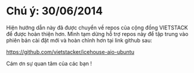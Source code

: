 # Chú ý: 30/06/2014

Hiện hướng dẫn này đã được chuyển về repos của cộng đồng VIETSTACK để được hoàn thiện hơn. Mình tạm dừng hỗ trợ repos này để tập trung vào phiên bản cài đặt mới và hoàn chỉnh hơn tại link github sau:

https://github.com/vietstacker/icehouse-aio-ubuntu

Cám ơn sự quan tâm của các bạn !



<!--
## [Hướng dẫn sử dụng OpenStack AIO](hd-sudung-openstack-icehouse-aio.rst)
-->



<!--
# Hướng dẫn cài đặt bằng script OpenStack Icehouse AIO

**MỤC LỤC** 
được tạo bằng [DocToc](http://doctoc.herokuapp.com/)

- [Hướng dẫn cài đặt bằng script OpenStack Icehouse AIO](#user-content-h%C6%B0%E1%BB%9Bng-d%E1%BA%ABn-c%C3%A0i-%C4%91%E1%BA%B7t-b%E1%BA%B1ng-script-openstack-icehouse-aio)
- [I. Thông tin LAB](#user-content-i-th%C3%B4ng-tin-lab)
- [II. Các bước cài đặt](#user-content-ii-c%C3%A1c-b%C6%B0%E1%BB%9Bc-c%C3%A0i-%C4%91%E1%BA%B7t)
	- [1. Cài đặt Ubuntu 12.04 trong Vmware Workstation](#user-content-1-c%C3%A0i-%C4%91%E1%BA%B7t-ubuntu-1204-trong-vmware-workstation)
	- [2. Thực hiện các script](#user-content-2-th%E1%BB%B1c-hi%E1%BB%87n-c%C3%A1c-script)
		- [2.0 Update hệ thống và cài đặt các gói bổ trợ](#user-content-20-update-h%E1%BB%87-th%E1%BB%91ng-v%C3%A0-c%C3%A0i-%C4%91%E1%BA%B7t-c%C3%A1c-g%C3%B3i-b%E1%BB%95-tr%E1%BB%A3)
		- [2.1 Cài đặt MYSQL và tạo DB cho các thành phần](#user-content-21-c%C3%A0i-%C4%91%E1%BA%B7t-mysql-v%C3%A0-t%E1%BA%A1o-db-cho-c%C3%A1c-th%C3%A0nh-ph%E1%BA%A7n)
		- [2.2 Cài đặt KEYSTONE](#user-content-22-c%C3%A0i-%C4%91%E1%BA%B7t-keystone)
		- [2.3 Khai báo user, role, tenant, endpoint](#user-content-23-khai-b%C3%A1o-user-role-tenant-endpoint)
		- [2.4 Cài đặt GLANCE](#user-content-24-c%C3%A0i-%C4%91%E1%BA%B7t-glance)
		- [2.5 Cài đặt NOVA và kiểm tra hoạt động](#user-content-25-c%C3%A0i-%C4%91%E1%BA%B7t-nova-v%C3%A0-ki%E1%BB%83m-tra-ho%E1%BA%A1t-%C4%91%E1%BB%99ng)
		- [2.6 Cài đặt CINDER](#user-content-26-c%C3%A0i-%C4%91%E1%BA%B7t-cinder)
		- [2.7 Cài đặt OpenvSwich, cấu hình br-int, br-ex](#user-content-27-c%C3%A0i-%C4%91%E1%BA%B7t-openvswich-c%E1%BA%A5u-h%C3%ACnh-br-int-br-ex)
		- [2.8 Cài đặt NEUTRON](#user-content-28-c%C3%A0i-%C4%91%E1%BA%B7t-neutron)
		- [2.9 Cài đặt HORIZON](#user-content-29-c%C3%A0i-%C4%91%E1%BA%B7t-horizon)
		- [2.10 Tạo các subnet, router cho tenant](#user-content-210-t%E1%BA%A1o-c%C3%A1c-subnet-router-cho-tenant)
- [III. Chuyển qua hướng dẫn sử dụng dashboard (horizon)](#user-content-iii-chuy%E1%BB%83n-qua-h%C6%B0%E1%BB%9Bng-d%E1%BA%ABn-s%E1%BB%AD-d%E1%BB%A5ng-dashboard-horizon)

# I. Thông tin LAB
- Cài đặt OpenStack Icehouse trên Ubuntu 12.04, môi trường giả lập vmware-workstation
- Các thành phần cài đặt trong OpenStack: Keystone, Glance, Nova (sử dụng KVM), Neutron, Horizon
- Neutron sử dụng plugin ML2, GRE và use case cho mô hình mạng là per-teanant per-router
- Máy ảo sử dụng 2 Nics. Eth0 dành cho Extenal, API, MGNT. Eth1 dành cho Internal.

# II. Các bước cài đặt
## 1. Cài đặt Ubuntu 12.04 trong Vmware Workstation

Thiết lập cấu hình cho Ubuntu Server 12.04 trong VMware Workstation hoặc máy vật lý như sau

- RAM 4GB
- 1st HDD (sda) 60GB cài đặt Ubuntu server 12.04-4
- 2nd HDD (sdb) Làm volume cho CINDER
- 3rd HDD (sdc) Dùng cho cấu hình SWIFT
- NIC 1st : External - dùng chế độ bridge - Dải IP 192.168.1.0/24 - Gateway 192.168.1.1
- NIC 2nd : Inetnal VM - dùng chế độ vmnet4 (cần setup trong vmware workstation trước khi cài Ubuntu - dải IP  192.168.10.0/24

| NIC 	       | IP ADDRESS     |  SUBNET MASK  | GATEWAY       | DNS     |                   Note               |
| -------------|----------------|---------------|---------------|-------  |--------------------------------------| 
| NIC 1 (eth0) | 192.168.1.xxx  | 255.255.255.0 | 192.168.1.1   | 8.8.8.8 | Bridge trong VMware Workstation      |
| NIC 2 (eth1) | 192.168.10.xxx | 255.255.255.0 |    NULL       |   NULL  | Dùng VMnet4 trong Vmware Workstation |

- Mật khẩu cho tất cả các dịch vụ là Welcome123
- Cài đặt với quyền root

- Ảnh thiết lập cấu hình cho Ubuntu server

<img src=http://i.imgur.com/NpiF3HF.png width="60%" height="60%" border="1">

- Ảnh thiết lập network cho vmware workstation 

<img src=http://i.imgur.com/pNg16qO.png width="60%" height="60%" border="1">


## 2. Thực hiện các script

Thực hiện tải gói gile và phân quyền cho các file sau khi tải từ github về:

    apt-get install git -y
    git clone https://github.com/congto/icehouse-allinone.git
    cd icehouse-allinone
    chmod +x *.sh

### 2.0 Update hệ thống và cài đặt các gói bổ trợ

Thiết lập tên, khai báo file hosts, cấu hình ip address cho các NICs:

    bash 0-icehouse-aio-prepare.sh
   
Sau khi thực hiện script trên xong, hệ thống sẽ khởi động lại. Lúc này bạn đăng nhập vào hệ thống và di chuyển vào thưc mục icehouse-allinone bằng lệnh:

    cd icehouse-allinone

### 2.1 Cài đặt MYSQL và tạo DB cho các thành phần

Cài đặt MYSQL, tạo DB cho Keystone, Glance, Nova, Neutron:

    bash 1-icehouse-aio-install-mysql.sh

### 2.2 Cài đặt KEYSTONE 

Cài đặt và cấu hình file keystone.conf:

    bash 2-icehouse-aio-install-keystone.sh

### 2.3 Khai báo user, role, tenant, endpoint

Thực thi biến môi trường :

    eth0_address=`/sbin/ifconfig eth0 | awk '/inet addr/ {print $2}' | cut -f2 -d ":" `
    MASTER=$eth0_address
    TOKEN_PASS=Welcome123
    export OS_SERVICE_TOKEN=$TOKEN_PASS
    export OS_SERVICE_ENDPOINT=http://$MASTER:35357/v2.0

Khai báo user, role, teant và endpoint cho các service trong OpenStack:

    bash 3-icehouse-aio-creatusetenant.sh

Chạy lệnh để hủy biến môi trường:

    unset OS_SERVICE_ENDPOINT OS_SERVICE_TOKEN

Thực thi lệnh source /etc/profile để khởi tạo biến môi trường:

    source /etc/profile
   
Script trên thực hiện tạo các teant có tên là admin, demo, service. Tạo ra service có tên là keystone, glance, nova, cinder, neutron swift

### 2.4 Cài đặt GLANCE

Cài đặt GLACE và add image cirros để kiểm tra hoạt động của Glance sau khi cài:

    bash 4-icehouse-aio-install-glance.sh

Script trên thực hiện cài đặt và cấu hình Glance. Sau đó thực hiển tải image cirros (một dạng lite lunix), có tác dụng để kiểm tra các 
hoạt động của Keystone, Glance và sau này dùng để khởi tạo máy ảo.

### 2.5 Cài đặt NOVA và kiểm tra hoạt động

Cài đặt các gói về nova:

    bash 5-icehouse-aio-install-nova.sh

Nếu xuất hiện cửa số dưới khi cấu hình cho gói libguestfs0 thì chọn (yes)

<img src=http://i.imgur.com/iIggDlR.png width="60%" height="60%">

### 2.6 Cài đặt CINDER

Cài đặt các gói cho CINDER, cấu hình volume group:

    bash 6-icehouse-aio-install-cinder.sh
   
### 2.7 Cài đặt OpenvSwich, cấu hình br-int, br-ex

Cài đặt OpenvSwtich và cấu hình br-int, br-ex cho Ubuntu:

    bash 7-icehouse-aio-config-ip-neutron.sh
  
### 2.8 Cài đặt NEUTRON
Cài đặt Neutron Server, ML, L3-agent, DHCP-agent, metadata-agent:

Login vào bằng tài khoản root và di chuyển vào thư mục icehouse-allinone

    cd icehouse-allinone
    bash 8-icehouse-aio-install-neutron.sh

### 2.9 Cài đặt HORIZON
Cài đặt Horizon để cung cấp GUI cho người dùng thao tác với OpenStack:

    bash 9-icehouse-aio-install-horizon.sh

### 2.10 Tạo các subnet, router cho tenant
Tạo sẵn subnet cho Public Network và Private Network trong teant ADMIN:

    bash 99-creat-network.sh

# III. Chuyển qua hướng dẫn sử dụng dashboard (horizon)
Truy cập vào dashboard với IP 192.168.1.55/horizon

	User: admin hoặc demo
	Pass: Welcome123

-->
